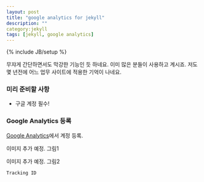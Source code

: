 ```yaml
---
layout: post
title: "google analytics for jekyll"
description: ""
category:jekyll
tags: [jekyll, google analytics]
---
```

{% include JB/setup %}

무쟈게 간단하면서도 막강한 기능인 듯 하네요. 이미 많은 분들이 사용하고 계시죠.
저도 몇 년전에 어느 업무 사이트에 적용한 기억이 나네요.

### 미리 준비할 사항
* 구글 계정 필수!

### Google Analytics 등록

[Google Analytics](https://www.google.com/analytics/)에서 계정 등록.

이미지 추가 예정. 그림1

이미지 추가 예정. 그림2

`Tracking ID`
